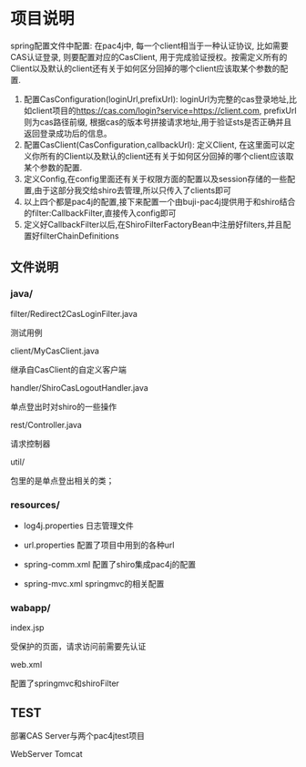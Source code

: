 # 项目说明

spring配置文件中配置: 在pac4j中, 每一个client相当于一种认证协议, 比如需要CAS认证登录, 则要配置对应的CasClient, 用于完成验证授权。按需定义所有的Client以及默认的client还有关于如何区分回掉的哪个client应该取某个参数的配置.

1. 配置CasConfiguration(loginUrl,prefixUrl): loginUrl为完整的cas登录地址,比如client项目的<https://cas.com/login?service=https://client.com>, prefixUrl则为cas路径前缀, 根据cas的版本号拼接请求地址,用于验证sts是否正确并且返回登录成功后的信息。
2. 配置CasClient(CasConfiguration,callbackUrl): 定义Client, 在这里面可以定义你所有的Client以及默认的client还有关于如何区分回掉的哪个client应该取某个参数的配置.
3. 定义Config,在config里面还有关于权限方面的配置以及session存储的一些配置,由于这部分我交给shiro去管理,所以只传入了clients即可
4. 以上四个都是pac4j的配置,接下来配置一个由buji-pac4j提供用于和shiro结合的filter:CallbackFilter,直接传入config即可
5. 定义好CallbackFilter以后,在ShiroFilterFactoryBean中注册好filters,并且配置好filterChainDefinitions

## 文件说明

### java/

filter/Redirect2CasLoginFilter.java

测试用例

client/MyCasClient.java

继承自CasClient的自定义客户端

handler/ShiroCasLogoutHandler.java

单点登出时对shiro的一些操作

rest/Controller.java

请求控制器

util/

包里的是单点登出相关的类；

### resources/

- log4j.properties
日志管理文件

- url.properties
配置了项目中用到的各种url

- spring-comm.xml
配置了shiro集成pac4j的配置

- spring-mvc.xml
springmvc的相关配置

### wabapp/

index.jsp

受保护的页面，请求访问前需要先认证

web.xml

配置了springmvc和shiroFilter

## TEST

部署CAS Server与两个pac4jtest项目

WebServer Tomcat
